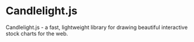 # Candlelight.js
Candlelight.js - a fast, lightweight library for drawing beautiful interactive stock charts for the web.
